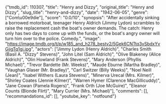 {"tmdb_id": 110307, "title": "Henry and Dizzy", "original_title": "Henry and Dizzy", "slug_title": "henry-and-dizzy", "date": "1942-06-05", "genre": ["Com\u00e9die"], "score": "0.0/10", "synopsis": "After accidentally sinking a borrowed motorboat, teenager Henry Aldrich (Jimmy Lydon) scrambles to raise the replacement cash the boat's owner demands. The catch: Henry only has two days to come up with the funds, or the boat's angry owner will turn him over to the police. Comedy.", "image": "https://image.tmdb.org/t/p/w185_and_h278_bestv2/5Gek6CNTtq3vSbdxYvGjigTq1gi.jpg", "actors": ["Jimmy Lydon (Henry Aldrich)", "Charles Smith (Basil A. \"Dizzy\" Stevens)", "John Litel (Sam Aldrich)", "Olive Blakeney (Alice Aldrich)", "Olin Howland (Frank Stevens)", "Mary Anderson (Phyllis Michael)", "Trevor Bardette (Mr. Weeks)", "Maude Eburne (Martha Bradley)", "Vaughan Glaser (Mr. Bradley)", "Carl Switzer (Billy Weeks)", "Noel Neill (Jean)", "Isabel Withers (Laura Stevens)", "Minerva Urecal (Mrs. Kilmer)", "Shirley Coates (Jennie Kilmer)", "Warren Hymer (Clarence MacGillicuddy)", "Jane Cowan (Pamela Rogers)", "Frank Orth (Joe McGuire)", "Eleanor Counts (Blonde Flirt)", "Mary Currier (Mrs. Michael)"], "comments": [], "recommandations_id": [], "youtube_key": "notfound"}